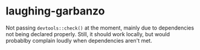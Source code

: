 # laughing-garbanzo

Not passing `devtools::check()` at the moment, mainly due to dependencies not being declared properly.
Still, it should work locally, but would probablby complain loudly when dependencies aren't met. 
